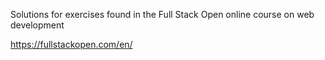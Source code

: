 Solutions for exercises found in the Full Stack Open online course on web development

https://fullstackopen.com/en/
